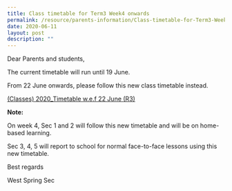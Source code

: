 ```yaml
---
title: Class timetable for Term3 Week4 onwards
permalink: /resource/parents-information/Class-timetable-for-Term3-Week4-onwards
date: 2020-06-11
layout: post
description: ""
---
```

Dear Parents and students,

The current timetable will run until 19 June.

From 22 June onwards, please follow this new class timetable instead.

[(Classes) 2020\_Timetable w.e.f 22 June (R3)](https://westspringsec.moe.edu.sg/wp-content/uploads/2020/06/Classes-2020_Timetable-w.e.f-22-June-R3.pdf)

**Note:**

On week 4, Sec 1 and 2 will follow this new timetable and will be on home-based learning.

Sec 3, 4, 5 will report to school for normal face-to-face lessons using this new timetable.

Best regards

West Spring Sec